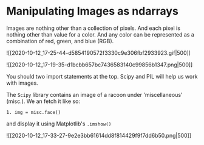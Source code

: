 # Manipulating Images as ndarrays

Images are nothing other than a collection of pixels. And each pixel is nothing other than value for a color. And any color can be represented as a combination of red, green, and blue (RGB).

![[2020-10-12_17-25-44-d5854190572f3330c9e306fbf2933923.gif|500]]

![[2020-10-12_17-19-35-d1bcbb657bc7436583140c99856b1347.png|500]]

You should two import statements at the top. Scipy and PIL will help us work with images.

The `Scipy` library contains an image of a racoon under 'miscellaneous' (misc.). We an fetch it like so:

`1. img = misc.face()`

and display it using Matplotlib's `.imshow()`

![[2020-10-12_17-33-27-9e2e3bb61614dd8f814429f9f7dd6b50.png|500]]

